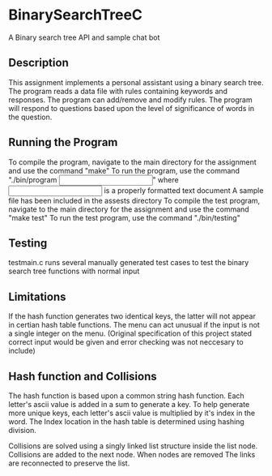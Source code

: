 # BinarySearchTreeC
A Binary search tree API and sample chat bot

## Description
This assignment implements a personal assistant using a binary search tree. The program reads a data file with rules containing keywords and responses.
The program can add/remove and modify rules.
The program will respond to questions based upon the level of significance of words in the question.

## Running the Program
To compile the program, navigate to the main directory for the assignment and use the command "make"
To run the program, use the command "./bin/program <INPUT FILE>" where <INPUT FILE> is a properly formatted text document
A sample file has been included in the assests directory
To compile the test program, navigate to the main directory for the assignment and use the command "make test"
To run the test program, use the command "./bin/testing"

## Testing
testmain.c runs several manually generated test cases to test the binary search tree functions with normal input
  
## Limitations
If the hash function generates two identical keys, the latter will not appear in certian hash table functions. The menu can act unusual if the input is not
a single integer on the menu. (Original specification of this project stated correct input would be given and error checking was not neccesary to include)
  

## Hash function and Collisions
The hash function is based upon a common string hash function. Each letter's ascii value is added in a sum to generate a key.
To help generate more unique keys, each letter's ascii value is multiplied by it's index in the word. The Index location in the hash table
is determined using hashing division.

Collisions are solved using a singly linked list structure inside the list node. Collisions are added to the next node. When nodes are removed
The links are reconnected to preserve the list.
